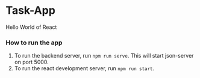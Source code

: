 # Task-App
Hello World of React


### How to run the app
1. To run the backend server, run `npm run serve`. This will start json-server on port 5000.
2. To run the react development server, run `npm run start`.